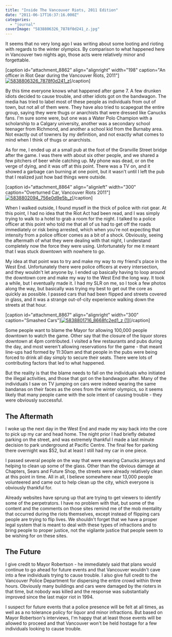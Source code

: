```yaml
---
title: "Inside The Vancouver Riots, 2011 Edition"
date: "2011-06-17T16:37:16.000Z"
categories: 
  - "journal"
coverImage: "5838806326_7878f0d241_z.jpg"
---
```


It seems that no very long ago I was writing about some looting and rioting with regards to the winter olympics. By comparison to what happened here in Vancouver two nights ago, those acts were relatively minor and forgettable.

\[caption id="attachment\_8862" align="alignright" width="198" caption="An officer in Riot Gear during the Vancouver Riots, 2011"\][![](images/5838806326_7878f0d241_z-198x300.jpg "5838806326_7878f0d241_z")](http://www.migratorynerd.com/wordpress/wp-content/uploads/2011/06/5838806326_7878f0d241_z.jpg)\[/caption\]

By this time everyone knows what happened after game 7. A few drunken idiots decided to cause trouble, and other idiots got on the bandwagon. The media has tried to label most of these people as individuals from out of town, but not all of them were. They have also tried to scapegoat the entire group, saying they were thugs or anarchists that were dressed like Canucks fans. I'm sure some were, but one was a Water Polo Champion with a scholarship to a Calgary university, another was a secondary school teenager from Richmond, and another a school kid from the Burnaby area. Not exactly out of towners by my definition, and not exactly what comes to mind when I think of thugs or anarchists.

As for me, I ended up at a small pub at the foot of the Granville Street bridge after the game. I was there with about six other people, and we shared a few pitchers of beer while catching up. My phone was dead, or on the verge of dying, and it was off at this point. There was a TV on, and it showed a garbage can burning at one point, but it wasn't until I left the pub that I realized just how bad things were outside.

\[caption id="attachment\_8864" align="alignleft" width="300" caption="Overturned Car, Vancouver Riots 2011"\][![](images/5838802094_756e0d9e5b_z-300x198.jpg "5838802094_756e0d9e5b_z")](http://www.migratorynerd.com/wordpress/wp-content/uploads/2011/06/5838802094_756e0d9e5b_z.jpg)\[/caption\]

When I walked outside, I found myself in the thick of police with riot gear. At this point, I had no idea that the Riot Act had been read, and I was simply trying to walk to a hotel to grab a room for the night. I talked to a police officer at this point who told me that all of us had to get off the roads immediately or risk being arrested, which when you're not expecting that intensity from a police officer comes as a bit of a shock. Obviously, seeing the aftermath of what they were dealing with that night, I understand completely now the force they were using. Unfortunately for me it meant that I was stuck downtown with nowhere to go.

My idea at that point was to try and make my way to my friend's place in the West End. Unfortunately there were police officers at every intersection, and they wouldn't let anyone by. I ended up basically having to loop around the downtown core and make my way to the West End the long way. It took a while, but I eventually made it. I had my SLR on me, so I took a few photos along the way, but basically was trying my best to get out the core as quickly as possible. I passed cars that had been flipped and streets covered in glass, and it was a strange out-of-city experience walking down the streets at that hour.

\[caption id="attachment\_8867" align="alignright" width="300" caption="Smashed Cars"\][![](images/5838801716_8668fc2ed1_z-1-300x198.jpg "5838801716_8668fc2ed1_z (1)")](http://www.migratorynerd.com/wordpress/wp-content/uploads/2011/06/5838801716_8668fc2ed1_z-1.jpg)\[/caption\]

Some people want to blame the Mayor for allowing 100,000 people downtown to watch the game. Other say that the closure of the liquor stores downtown at 4pm contributed. I visited a few restaurants and pubs during the day, and most weren't allowing reservations for the game - that meant line-ups had formed by 11:30am and that people in the pubs were being forced to drink all day simply to secure their seats. There were lots of contributing factors that led to what happened.

But the reality is that the blame needs to fall on the individuals who initiated the illegal activities, and those that got on the bandwagon after. Many of the individuals I saw on TV jumping on cars were indeed wearing the same bandanas on their faces as the ones from the winter olympics, so it seems likely that many people came with the sole intent of causing trouble - they were obviously successful.

## The Aftermath

I woke up the next day in the West End and made my way back into the core to pick up my car and head home. The night prior I had briefly debated parking on the street, and was extremely thankful I made a last minute decision to park underground at Pacific Centre. The final fee for parking there overnight was $52, but at least I still had my car in one piece.

I passed several people on the way that were wearing Canucks jerseys and helping to clean up some of the glass. Other than the obvious damage at Chapters, Sears and Future Shop, the streets were already relatively clean at this point in time. All in all, I believe somewhere near 13,000 people volunteered and came out to help clean up the city, which everyone is obviously thankful for.

Already websites have sprung up that are trying to get viewers to identify some of the perpetrators. I have no problem with that, but some of the content and the comments on those sites remind me of the mob mentality that occurred during the riots themselves, except instead of flipping cars people are trying to flip lives. We shouldn't forget that we have a proper legal system that is meant to deal with these types of infractions and to bring people to proper justice, not the vigilante justice that people seem to be wishing for on these sites.

## The Future

I give credit to Mayor Robertson - he immediately said that plans would continue to go ahead for future events and that Vancouver wouldn't cave into a few individuals trying to cause trouble. I also give full credit to the Vancouver Police Department for dispersing the entire crowd within three hours. Obviously many buildings and cars were damaged by the rioters in that time, but nobody was killed and the response was substantially improved since the last major riot in 1994.

I suspect for future events that a police presence will be felt at all times, as well as a no tolerance policy for liquor and minor infractions. But based on Mayor Robertson's interviews, I'm happy that at least those events will be allowed to proceed and that Vancouver won't be held hostage for a few individuals looking to cause trouble.
